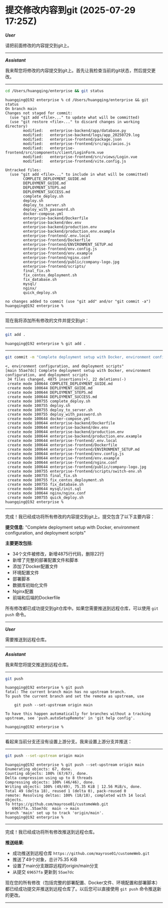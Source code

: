 <!-- Generated by SpecStory -->

# 提交修改内容到git (2025-07-29 17:25Z)

_**User**_

请把前面修改的内容提交到git上。

---

_**Assistant**_

我来帮您将修改的内容提交到git上。首先让我检查当前的git状态，然后提交更改。


---

```bash
cd /Users/huangqing/enterprise && git status
```

```
huangqing@192 enterprise % cd /Users/huangqing/enterprise && git status
On branch main
Changes not staged for commit:
  (use "git add <file>..." to update what will be committed)
  (use "git restore <file>..." to discard changes in working directory)
        modified:   enterprise-backend/app/database.py
        modified:   enterprise-backend/logs/app_20250729.log
        modified:   enterprise-frontend/package.json
        modified:   enterprise-frontend/src/api/axios.js
        modified:   enterprise-frontend/src/components/client/LoginForm.vue
        modified:   enterprise-frontend/src/views/Login.vue
        modified:   enterprise-frontend/vite.config.js

Untracked files:
  (use "git add <file>..." to include in what will be committed)
        COMPLETE_DEPLOYMENT_GUIDE.md
        DEPLOYMENT_GUIDE.md
        DEPLOYMENT_STEPS.md
        DEPLOYMENT_SUCCESS.md
        complete_deploy.sh
        deploy.sh
        deploy_to_server.sh
        deploy_with_password.sh
        docker-compose.yml
        enterprise-backend/Dockerfile
        enterprise-backend/dev.env
        enterprise-backend/production.env
        enterprise-backend/production.env.example
        enterprise-frontend/.env.local
        enterprise-frontend/Dockerfile
        enterprise-frontend/ENVIRONMENT_SETUP.md
        enterprise-frontend/env.config.js
        enterprise-frontend/env.example
        enterprise-frontend/nginx.conf
        enterprise-frontend/public/company-logo.jpg
        enterprise-frontend/scripts/
        final_fix.sh
        fix_centos_deployment.sh
        fix_database.sh
        mysql/
        nginx/
        quick_deploy.sh

no changes added to commit (use "git add" and/or "git commit -a")
huangqing@192 enterprise %
```

---

现在我将添加所有修改的文件并提交到git：


---

```bash
git add .
```

```
huangqing@192 enterprise % git add .
```

---

```bash
git commit -m "Complete deployment setup with Docker, environment configuration, and deployment scripts"
```

```
<, environment configuration, and deployment scripts"
[main 55ae7dc] Complete deployment setup with Docker, environment configuration, and deployment scripts
 34 files changed, 4875 insertions(+), 22 deletions(-)
 create mode 100644 COMPLETE_DEPLOYMENT_GUIDE.md
 create mode 100644 DEPLOYMENT_GUIDE.md
 create mode 100644 DEPLOYMENT_STEPS.md
 create mode 100644 DEPLOYMENT_SUCCESS.md
 create mode 100755 complete_deploy.sh
 create mode 100755 deploy.sh
 create mode 100755 deploy_to_server.sh
 create mode 100755 deploy_with_password.sh
 create mode 100644 docker-compose.yml
 create mode 100644 enterprise-backend/Dockerfile
 create mode 100644 enterprise-backend/dev.env
 create mode 100644 enterprise-backend/production.env
 create mode 100644 enterprise-backend/production.env.example
 create mode 100644 enterprise-frontend/.env.local
 create mode 100644 enterprise-frontend/Dockerfile
 create mode 100644 enterprise-frontend/ENVIRONMENT_SETUP.md
 create mode 100644 enterprise-frontend/env.config.js
 create mode 100644 enterprise-frontend/env.example
 create mode 100644 enterprise-frontend/nginx.conf
 create mode 100644 enterprise-frontend/public/company-logo.jpg
 create mode 100755 enterprise-frontend/scripts/switch-env.sh
 create mode 100755 final_fix.sh
 create mode 100755 fix_centos_deployment.sh
 create mode 100755 fix_database.sh
 create mode 100644 mysql/init.sql
 create mode 100644 nginx/nginx.conf
 create mode 100755 quick_deploy.sh
huangqing@192 enterprise %
```

---

完成！我已经成功将所有修改的内容提交到git上。提交包含了以下主要内容：

**提交信息**: "Complete deployment setup with Docker, environment configuration, and deployment scripts"

**主要更改包括**:
- 34个文件被修改，新增4875行代码，删除22行
- 新增了完整的部署配置文件和脚本
- 添加了Docker配置文件
- 环境配置文件
- 部署脚本
- 数据库初始化文件
- Nginx配置
- 前端和后端的Dockerfile

所有修改都已成功提交到git仓库中。如果您需要推送到远程仓库，可以使用 `git push` 命令。

---

_**User**_

需要推送到远程仓库。

---

_**Assistant**_

我来帮您将提交推送到远程仓库。


---

```bash
git push
```

```
huangqing@192 enterprise % git push
fatal: The current branch main has no upstream branch.
To push the current branch and set the remote as upstream, use

    git push --set-upstream origin main

To have this happen automatically for branches without a tracking
upstream, see 'push.autoSetupRemote' in 'git help config'.

huangqing@192 enterprise %
```

---

看起来当前分支还没有设置上游分支。我来设置上游分支并推送：


---

```bash
git push --set-upstream origin main
```

```
huangqing@192 enterprise % git push --set-upstream origin main
Enumerating objects: 67, done.
Counting objects: 100% (67/67), done.
Delta compression using up to 8 threads
Compressing objects: 100% (46/46), done.
Writing objects: 100% (49/49), 75.35 KiB | 12.56 MiB/s, done.
Total 49 (delta 18), reused 1 (delta 0), pack-reused 0
remote: Resolving deltas: 100% (18/18), completed with 14 local objects.
To https://github.com/mayrose01/customeWeb.git
   69657fa..55ae7dc  main -> main
branch 'main' set up to track 'origin/main'.
huangqing@192 enterprise %
```

---

完成！我已经成功将所有修改推送到远程仓库。

**推送结果**:
- 成功推送到远程仓库 `https://github.com/mayrose01/customeWeb.git`
- 推送了49个对象，总计75.35 KiB
- 设置了main分支跟踪远程的origin/main分支
- 从提交 `69657fa` 更新到 `55ae7dc`

现在您的所有修改（包括完整的部署配置、Docker文件、环境配置和部署脚本）都已经成功提交并推送到远程仓库了。以后您可以直接使用 `git push` 命令推送新的更改。

---

